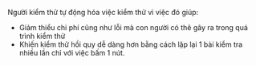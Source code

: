 Người kiểm thử tự động hóa việc kiểm thử vì việc đó giúp:
- Giảm thiểu chi phí cũng như lỗi mà con người có thê gây ra trong quá trình kiểm thử
- Khiến kiểm thử hồi quy dễ dàng hơn bằng cách lặp lại 1 bài kiểm tra nhiều lần chỉ với việc bấm 1 nút.
